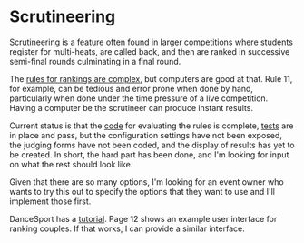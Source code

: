 # Scrutineering

Scrutineering is a feature often found in larger competitions where
students register for multi-heats, are called back, and then are
ranked in successive semi-final rounds culminating in a final round.

The [rules for rankings are complex](https://www.dancepartner.com/articles/dancesport-skating-system.asp), but computers are good at that.
Rule 11, for example, can be tedious and error prone when done by hand, particularly when done under the time pressure of a live competition.
Having a computer be the scrutineer can produce instant results.

Current status is that the [code](https://github.com/rubys/showcase/blob/main/app/models/heat.rb#L75) for evaluating the rules is complete,
[tests](https://github.com/rubys/showcase/blob/main/test/models/heat_test.rb) are in place and pass,
but the configuration settings have not been exposed, the judging
forms have not been coded, and the display of results has yet to be created. In short, the hard part has been done, and I'm looking for
input on what the rest should look like.

Given that there are so many options, I'm looking for an event owner
who wants to try this out to specify the options that they want to use
and I'll implement those first.

DanceSport has a [tutorial](https://dancesport.org.au/accreditation/candidate_info/scrutineering_tutorial.pdf).  Page 12 shows an example user interface for ranking couples.
If that works, I can provide a similar interface.